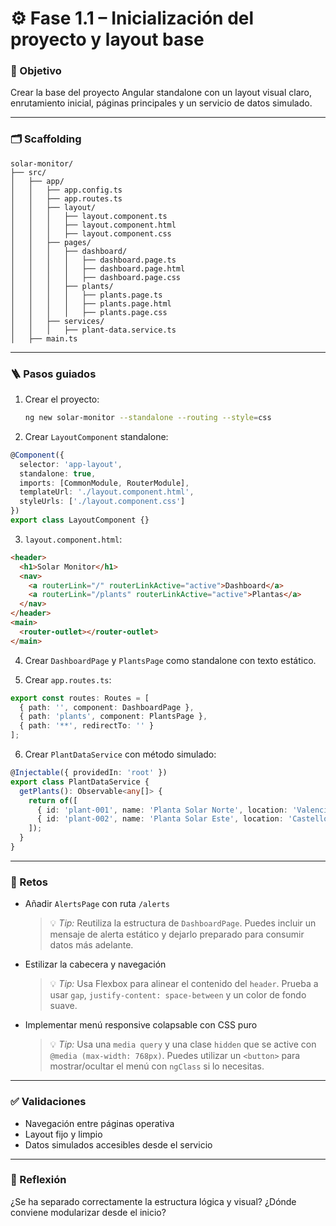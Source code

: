 # ⚙️ Fase 1.1 – Inicialización del proyecto y layout base

### 🎯 Objetivo

Crear la base del proyecto Angular standalone con un layout visual claro, enrutamiento inicial, páginas principales y un servicio de datos simulado.

---

### 🗂️ Scaffolding

```
solar-monitor/
├── src/
│   ├── app/
│   │   ├── app.config.ts
│   │   ├── app.routes.ts
│   │   ├── layout/
│   │   │   ├── layout.component.ts
│   │   │   ├── layout.component.html
│   │   │   ├── layout.component.css
│   │   ├── pages/
│   │   │   ├── dashboard/
│   │   │   │   ├── dashboard.page.ts
│   │   │   │   ├── dashboard.page.html
│   │   │   │   ├── dashboard.page.css
│   │   │   ├── plants/
│   │   │   │   ├── plants.page.ts
│   │   │   │   ├── plants.page.html
│   │   │   │   ├── plants.page.css
│   │   ├── services/
│   │   │   ├── plant-data.service.ts
│   ├── main.ts
```

---

### 🪜 Pasos guiados

1. Crear el proyecto:

   ```bash
   ng new solar-monitor --standalone --routing --style=css
   ```

2. Crear `LayoutComponent` standalone:

```ts
@Component({
  selector: 'app-layout',
  standalone: true,
  imports: [CommonModule, RouterModule],
  templateUrl: './layout.component.html',
  styleUrls: ['./layout.component.css']
})
export class LayoutComponent {}
```

3. `layout.component.html`:

```html
<header>
  <h1>Solar Monitor</h1>
  <nav>
    <a routerLink="/" routerLinkActive="active">Dashboard</a>
    <a routerLink="/plants" routerLinkActive="active">Plantas</a>
  </nav>
</header>
<main>
  <router-outlet></router-outlet>
</main>
```

4. Crear `DashboardPage` y `PlantsPage` como standalone con texto estático.

5. Crear `app.routes.ts`:

```ts
export const routes: Routes = [
  { path: '', component: DashboardPage },
  { path: 'plants', component: PlantsPage },
  { path: '**', redirectTo: '' }
];
```

6. Crear `PlantDataService` con método simulado:

```ts
@Injectable({ providedIn: 'root' })
export class PlantDataService {
  getPlants(): Observable<any[]> {
    return of([
      { id: 'plant-001', name: 'Planta Solar Norte', location: 'Valencia' },
      { id: 'plant-002', name: 'Planta Solar Este', location: 'Castellón' }
    ]);
  }
}
```

---

### 🎯 Retos

* Añadir `AlertsPage` con ruta `/alerts`

  > 💡 *Tip:* Reutiliza la estructura de `DashboardPage`. Puedes incluir un mensaje de alerta estático y dejarlo preparado para consumir datos más adelante.

* Estilizar la cabecera y navegación

  > 💡 *Tip:* Usa Flexbox para alinear el contenido del `header`. Prueba a usar `gap`, `justify-content: space-between` y un color de fondo suave.

* Implementar menú responsive colapsable con CSS puro

  > 💡 *Tip:* Usa una `media query` y una clase `hidden` que se active con `@media (max-width: 768px)`. Puedes utilizar un `<button>` para mostrar/ocultar el menú con `ngClass` si lo necesitas.

---

### ✅ Validaciones

* Navegación entre páginas operativa
* Layout fijo y limpio
* Datos simulados accesibles desde el servicio

---

### 💬 Reflexión

¿Se ha separado correctamente la estructura lógica y visual? ¿Dónde conviene modularizar desde el inicio?
